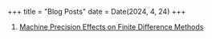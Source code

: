+++
title = "Blog Posts"
date = Date(2024, 4, 24)
+++

1. [Machine Precision Effects on Finite Difference Methods](FiniteDifferenceRoundoff) 
